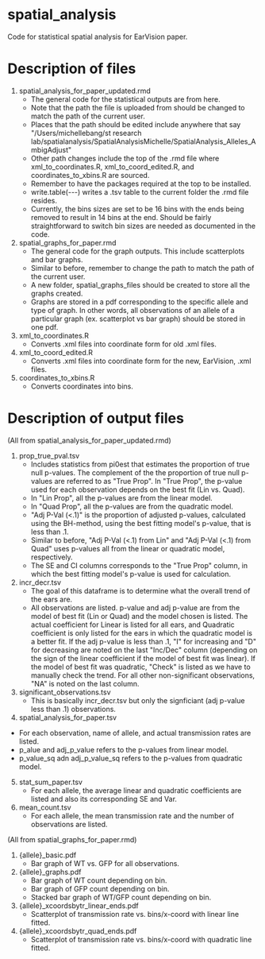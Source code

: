 # spatial_analysis
Code for statistical spatial analysis for EarVision paper. 

# Description of files 
1) spatial_analysis_for_paper_updated.rmd
   - The general code for the statistical outputs are from here.
   - Note that the path the file is uploaded from should be changed to match the path of the current user.
   - Places that the path should be edited include anywhere that say "/Users/michellebang/st research lab/spatialanalysis/SpatialAnalysisMichelle/SpatialAnalysis_Alleles_AmbigAdjust"
   - Other path changes include the top of the .rmd file where xml_to_coordinates.R, xml_to_coord_edited.R, and coordinates_to_xbins.R are sourced.
   - Remember to have the packages required at the top to be installed.
   - write.table(---) writes a .tsv table to the current folder the .rmd file resides.
   - Currently, the bins sizes are set to be 16 bins with the ends being removed to result in 14 bins at the end. Should be fairly straightforward to switch bin sizes are needed as documented in the code. 
2) spatial_graphs_for_paper.rmd
   - The general code for the graph outputs. This include scatterplots and bar graphs.
   - Similar to before, remember to change the path to match the path of the current user.
   - A new folder, spatial_graphs_files should be created to store all the graphs created.
   - Graphs are stored in a pdf corresponding to the specific allele and type of graph. In other words, all observations of an allele of a particular graph (ex. scatterplot vs bar graph) should be stored in one pdf. 
3) xml_to_coordinates.R
   - Converts .xml files into coordinate form for old .xml files. 
4) xml_to_coord_edited.R
   - Converts .xml files into coordinate form for the new, EarVision, .xml files. 
5) coordinates_to_xbins.R
   - Converts coordinates into bins. 

# Description of output files 
(All from spatial_analysis_for_paper_updated.rmd)
1) prop_true_pval.tsv
   - Includes statistics from pi0est that estimates the proportion of true null p-values. The complement of the the proportion of true null p-values are referred to as "True Prop". In "True Prop", the p-value used for each observation depends on the best fit (Lin vs. Quad).
   - In "Lin Prop", all the p-values are from the linear model.
   - In "Quad Prop", all the p-values are from the quadratic model.
   - "Adj P-Val (<.1)" is the proportion of adjusted p-values, calculated using the BH-method, using the best fitting model's p-value, that is less than .1.
   - Similar to before, "Adj P-Val (<.1) from Lin" and "Adj P-Val (<.1) from Quad" uses p-values all from the linear or quadratic model, respectively.
   - The SE and CI columns corresponds to the "True Prop" column, in which the best fitting model's p-value is used for calculation.
2) incr_decr.tsv
   - The goal of this dataframe is to determine what the overall trend of the ears are.
   - All observations are listed. p-value and adj p-value are from the model of best fit (Lin or Quad) and the model chosen is listed. The actual coefficient for Linear is listed for all ears, and Quadratic coefficient is only listed for the ears in which the quadratic model is a better fit. If the adj p-value is less than .1, "I" for increasing and "D" for decreasing are noted on the last "Inc/Dec" column (depending on the sign of the linear coefficient if the model of best fit was linear). If the model of best fit was quadratic, "Check" is listed as we have to manually check the trend. For all other non-significant observations, "NA" is noted on the last column.
3) significant_observations.tsv
   - This is basically incr_decr.tsv but only the signficiant (adj p-value less than .1) observations.
4) spatial_analysis_for_paper.tsv
  - For each observation, name of allele, and actual transmission rates are listed.
  - p_alue and adj_p_value refers to the p-values from linear model.
  - p_value_sq adn adj_p_value_sq refers to the p-values from quadratic model.
5) stat_sum_paper.tsv
   - For each allele, the average linear and quadratic coefficients are listed and also its corresponding SE and Var.
6) mean_count.tsv
   - For each allele, the mean transmission rate and the number of observations are listed.

(All from spatial_graphs_for_paper.rmd)
1) {allele}_basic.pdf
   - Bar graph of WT vs. GFP for all observations.
2) {allele}_graphs.pdf
   - Bar graph of WT count depending on bin.
   - Bar graph of GFP count depending on bin.
   - Stacked bar graph of WT/GFP count depending on bin.
3) {allele}_xcoordsbytr_linear_ends.pdf
   - Scatterplot of transmission rate vs. bins/x-coord with linear line fitted.
4) {allele}_xcoordsbytr_quad_ends.pdf
   - Scatterplot of transmission rate vs. bins/x-coord with quadratic line fitted. 

